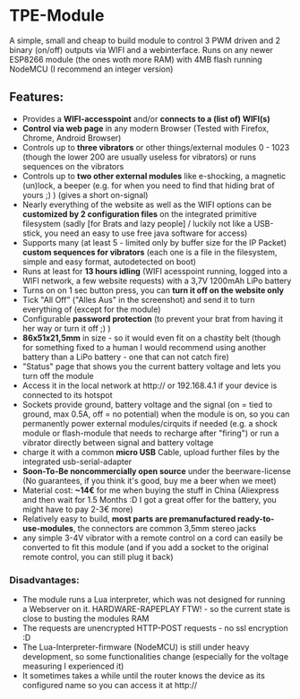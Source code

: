 # TPE-Module
A simple, small and cheap to build module to control 3 PWM driven and 2 binary (on/off) outputs via WIFI and a webinterface.
Runs on any newer ESP8266 module (the ones woth more RAM) with 4MB flash running NodeMCU (I recommend an integer version)

## Features:
* Provides a **WIFI-accesspoint** and/or **connects to a (list of) WIFI(s)**
* **Control via web page** in any modern Browser (Tested with Firefox, Chrome, Android Browser)
* Controls up to **three vibrators** or other things/external modules 0 - 1023 (though the lower 200 are usually useless for vibrators) or runs sequences on the vibrators
* Controls up to **two other external modules** like e-shocking, a magnetic (un)lock, a beeper (e.g. for when you need to find that hiding brat of yours ;) ) (gives a short on-signal)
* Nearly everything of the website as well as the WIFI options can be **customized by 2 configuration files** on the integrated primitive filesystem (sadly [for Brats and lazy people] / luckily not like a USB-stick, you need an easy to use free java software for access) 
* Supports many (at least 5 - limited only by buffer size for the IP Packet) **custom sequences for vibrators** (each one is a file in the filesystem, simple and easy format, autodetected on boot)
* Runs at least for **13 hours idling** (WIFI acesspoint running, logged into a WIFI network, a few website requests) with a 3,7V 1200mAh LiPo battery
* Turns on on 1 sec button press, you can **turn it off on the website only**
* Tick "All Off" ("Alles Aus" in the screenshot) and send it to turn everything of (except for the module)
* Configurable **password protection** (to prevent your brat from having it her way or turn it off ;) )
* **86x51x21,5mm** in size - so it would even fit on a chastity belt (though for something fixed to a human I would recommend using another battery than a LiPo battery - one that can not catch fire)
* "Status" page that shows you the current battery voltage and lets you turn off the module
* Access it in the local network at http://<your configured servername here> or 192.168.4.1 if your device is connected to its hotspot
* Sockets provide ground, battery voltage and the signal (on = tied to ground, max 0.5A, off = no potential) when the module is on, so you can permanently power external modules/cirquits if needed (e.g. a shock module or flash-module that needs to recharge after "firing") or run a vibrator directly between signal and battery voltage
* charge it with a common **micro USB** Cable, upload further files by the integrated usb-serial-adapter
* **Soon-To-Be noncommercially open source** under the beerware-license (No guarantees, if you think it's good, buy me a beer when we meet)
* Material cost: **~14€** for me when buying the stuff in China (Aliexpress and then wait for 1.5 Months :D I got a great offer for the battery, you might have to pay 2-3€ more)
* Relatively easy to build, **most parts are premanufactured ready-to-use-modules**, the connectors are common 3,5mm stereo jacks
* any simple 3-4V vibrator with a remote control on a cord can easily be converted to fit this module (and if you add a socket to the original remote control, you can still plug it back)

### Disadvantages:
* The module runs a Lua interpreter, which was not designed for running a Webserver on it. HARDWARE-RAPEPLAY FTW! - so the current state is close to busting the modules RAM
* The requests are unencrypted HTTP-POST requests - no ssl encryption :D
* The Lua-Interpreter-firmware (NodeMCU) is still under heavy development, so some functionalities change (especially for the voltage measuring I experienced it)
* It sometimes takes a while until the router knows the device as its configured name so you can access it at http://<your configured servername here>

